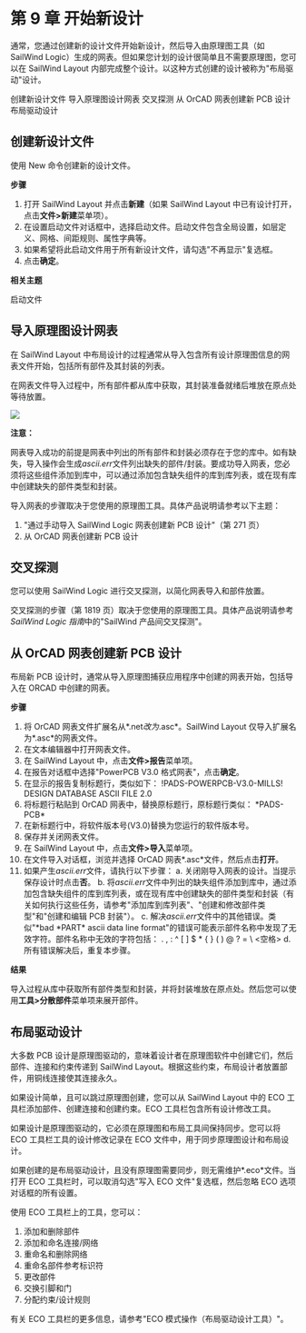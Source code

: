 # 第 9 章 开始新设计
通常，您通过创建新的设计文件开始新设计，然后导入由原理图工具（如 SailWind Logic）生成的网表。但如果您计划的设计很简单且不需要原理图，您可以在 SailWind Layout 内部完成整个设计。以这种方式创建的设计被称为"布局驱动"设计。

创建新设计文件 导入原理图设计网表 交叉探测 从 OrCAD 网表创建新 PCB 设计 布局驱动设计

## 创建新设计文件
使用 New 命令创建新的设计文件。

**步骤**

1. 打开 SailWind Layout 并点击**新建**（如果 SailWind Layout 中已有设计打开，点击**文件>新建**菜单项）。
2. 在设置启动文件对话框中，选择启动文件。启动文件包含全局设置，如层定义、网格、间距规则、属性字典等。
3. 如果希望将此启动文件用于所有新设计文件，请勾选"不再显示"复选框。
4. 点击**确定**。

**相关主题**

启动文件

## 导入原理图设计网表
在 SailWind Layout 中布局设计的过程通常从导入包含所有设计原理图信息的网表文件开始，包括所有部件及其封装的列表。

在网表文件导入过程中，所有部件都从库中获取，其封装准备就绪后堆放在原点处等待放置。

![](/layout/guide/9/_page_0_Picture_15.jpeg)

**注意：**

网表导入成功的前提是网表中列出的所有部件和封装必须存在于您的库中。如有缺失，导入操作会生成*ascii.err*文件列出缺失的部件/封装。要成功导入网表，您必须将这些组件添加到库中，可以通过添加包含缺失组件的库到库列表，或在现有库中创建缺失的部件类型和封装。

导入网表的步骤取决于您使用的原理图工具。具体产品说明请参考以下主题：

1. "通过手动导入 SailWind Logic 网表创建新 PCB 设计"（第 271 页）
2. 从 OrCAD 网表创建新 PCB 设计

## 交叉探测
您可以使用 SailWind Logic 进行交叉探测，以简化网表导入和部件放置。

交叉探测的步骤（第 1819 页）取决于您使用的原理图工具。具体产品说明请参考*SailWind Logic 指南*中的"SailWind 产品间交叉探测"。
## 从 OrCAD 网表创建新 PCB 设计
布局新 PCB 设计时，通常从导入原理图捕获应用程序中创建的网表开始，包括导入在 ORCAD 中创建的网表。

**步骤**

1. 将 OrCAD 网表文件扩展名从*.net*改为*.asc*。SailWind Layout 仅导入扩展名为*.asc*的网表文件。
2. 在文本编辑器中打开网表文件。
3. 在 SailWind Layout 中，点击**文件>报告**菜单项。
4. 在报告对话框中选择"PowerPCB V3.0 格式网表"，点击**确定**。
5. 在显示的报告复制标题行，类似如下：
!PADS-POWERPCB-V3.0-MILLS! DESIGN DATABASE ASCII FILE 2.0
6. 将标题行粘贴到 OrCAD 网表中，替换原标题行，原标题行类似：
\*PADS-PCB\*
7. 在新标题行中，将软件版本号(V3.0)替换为您运行的软件版本号。
8. 保存并关闭网表文件。
9. 在 SailWind Layout 中，点击**文件>导入**菜单项。
10. 在文件导入对话框，浏览并选择 OrCAD 网表*.asc*文件，然后点击**打开**。
11. 如果产生*ascii.err*文件，请执行以下步骤：
    a. 关闭刚导入网表的设计。当提示保存设计时点击**否**。
    b. 将*ascii.err*文件中列出的缺失组件添加到库中，通过添加包含缺失组件的库到库列表，或在现有库中创建缺失的部件类型和封装（有关如何执行这些任务，请参考"添加库到库列表"、"创建和修改部件类型"和"创建和编辑 PCB 封装"）。
    c. 解决*ascii.err*文件中的其他错误。类似"\*bad \*PART\* ascii data line format"的错误可能表示部件名称中发现了无效字符。部件名称中无效的字符包括：
    . , : ^ [ ] \$ \* { } ( ) @ ? = \ <空格>
    d. 所有错误解决后，重复本步骤。

**结果**

导入过程从库中获取所有部件类型和封装，并将封装堆放在原点处。然后您可以使用**工具>分散部件**菜单项来展开部件。

## 布局驱动设计
大多数 PCB 设计是原理图驱动的，意味着设计者在原理图软件中创建它们，然后部件、连接和约束传递到 SailWind Layout。根据这些约束，布局设计者放置部件，用铜线连接使其连接永久。

如果设计简单，且可以跳过原理图创建，您可以从 SailWind Layout 中的 ECO 工具栏添加部件、创建连接和创建约束。ECO 工具栏包含所有设计修改工具。

如果设计是原理图驱动的，它必须在原理图和布局工具间保持同步。您可以将 ECO 工具栏工具的设计修改记录在 ECO 文件中，用于同步原理图设计和布局设计。

如果创建的是布局驱动设计，且没有原理图需要同步，则无需维护*.eco*文件。当打开 ECO 工具栏时，可以取消勾选"写入 ECO 文件"复选框，然后忽略 ECO 选项对话框的所有设置。

使用 ECO 工具栏上的工具，您可以：

1. 添加和删除部件
2. 添加和命名连接/网络
3. 重命名和删除网络
4. 重命名部件参考标识符
5. 更改部件
6. 交换引脚和门
7. 分配约束/设计规则

有关 ECO 工具栏的更多信息，请参考"ECO 模式操作（布局驱动设计工具）"。